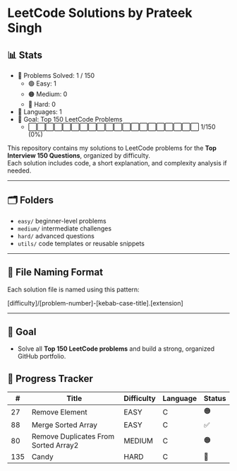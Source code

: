 # LeetCode Solutions by Prateek Singh
<!-- STATS_START -->
## :bar_chart: Stats
- :1234: Problems Solved: 1 / 150
  - :green_circle: Easy: 1
  - :orange_circle: Medium: 0
  - :red_circle: Hard: 0
- :jigsaw: Languages: 1
- :dart: Goal: Top 150 LeetCode Problems
  - :white_large_square::white_large_square::white_large_square::white_large_square::white_large_square::white_large_square::white_large_square::white_large_square::white_large_square::white_large_square::white_large_square::white_large_square::white_large_square::white_large_square::white_large_square::white_large_square::white_large_square::white_large_square::white_large_square::white_large_square: 1/150 (0%)
<!-- STATS_END -->
























<!-- STATS_END -->
<!-- STATS_END -->
<!-- STATS_END -->
<!-- STATS_END -->
<!-- STATS_END -->
<!-- STATS_END -->
<!-- STATS_END -->
<!-- STATS_END -->



This repository contains my solutions to LeetCode problems for the **Top Interview 150 Questions**, organized by difficulty.  
Each solution includes code, a short explanation, and complexity analysis if needed.

---

## :card_index_dividers: Folders

- `easy/` beginner-level problems  
- `medium/` intermediate challenges  
- `hard/` advanced questions  
- `utils/` code templates or reusable snippets

---

## :receipt: File Naming Format

Each solution file is named using this pattern:

[difficulty]/[problem-number]-[kebab-case-title].[extension]

---

## :rocket: Goal

- Solve all **Top 150 LeetCode problems** and build a strong, organized GitHub portfolio.

<!-- TRACKER_END -->

<!-- TRACKER_END -->

<!-- TRACKER_END -->

<!-- TRACKER_END -->

<!-- TRACKER_END -->

<!-- TRACKER_END -->

<!-- TRACKER_END -->

<!-- TRACKER_START -->
## :calendar: Progress Tracker
| # | Title | Difficulty | Language | Status |
|---|-------|------------|----------|--------|
| 27 | Remove Element | EASY | C | :orange_circle: |
| 88 | Merge Sorted Array | EASY | C | :white_check_mark: |
| 80 | Remove Duplicates From Sorted Array2 | MEDIUM | C | :orange_circle: |
| 135 | Candy | HARD | C | :red_circle: |
<!-- TRACKER_END -->
























<!-- TRACKER_END -->
